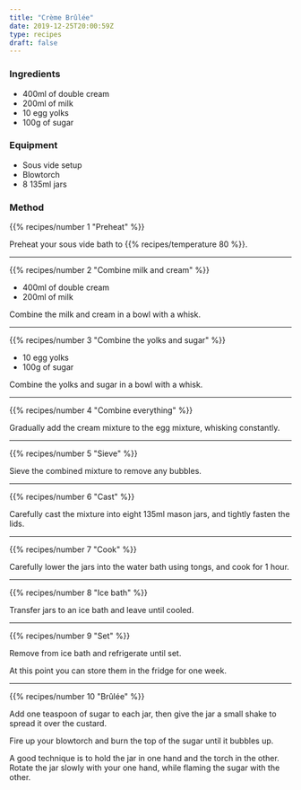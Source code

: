 ```yaml
---
title: "Crème Brûlée"
date: 2019-12-25T20:00:59Z
type: recipes
draft: false
---
```


### Ingredients

  - 400ml of double cream
  - 200ml of milk
  - 10 egg yolks
  - 100g of sugar

### Equipment

  - Sous vide setup
  - Blowtorch
  - 8 135ml jars

### Method

{{% recipes/number 1 "Preheat" %}}

Preheat your sous vide bath to {{% recipes/temperature 80 %}}.
___


{{% recipes/number 2 "Combine milk and cream" %}}

  - 400ml of double cream
  - 200ml of milk

Combine the milk and cream in a bowl with a whisk.
___

{{% recipes/number 3 "Combine the yolks and sugar" %}}

  - 10 egg yolks
  - 100g of sugar

Combine the yolks and sugar in a bowl with a whisk.
___

{{% recipes/number 4 "Combine everything" %}}

Gradually add the cream mixture to the egg mixture, whisking constantly.
___

{{% recipes/number 5 "Sieve" %}}

Sieve the combined mixture to remove any bubbles.
___

{{% recipes/number 6 "Cast" %}}

Carefully cast the mixture into eight 135ml mason jars, and tightly fasten the lids.
___

{{% recipes/number 7 "Cook" %}}

Carefully lower the jars into the water bath using tongs, and cook for 1 hour.
___

{{% recipes/number 8 "Ice bath" %}}

Transfer jars to an ice bath and leave until cooled.
___

{{% recipes/number 9 "Set" %}}

Remove from ice bath and refrigerate until set.

At this point you can store them in the fridge for one week.
___

{{% recipes/number 10 "Brûlée" %}}

Add one teaspoon of sugar to each jar, then give the jar a small shake to spread it over the custard.

Fire up your blowtorch and burn the top of the sugar until it bubbles up.

A good technique is to hold the jar in one hand and the torch in the other. Rotate the jar slowly with your one hand, while flaming the sugar with the other.

